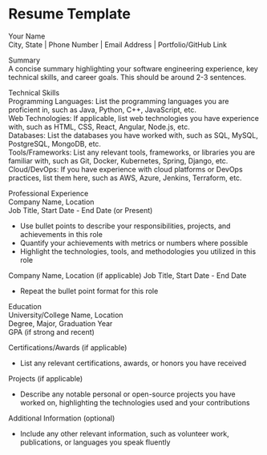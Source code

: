 # Resume Template

Your Name <br />
City, State | Phone Number | Email Address | Portfolio/GitHub Link

Summary<br />
A concise summary highlighting your software engineering experience, key technical skills, and career goals. This should be around 2-3 sentences.

Technical Skills<br />
Programming Languages: List the programming languages you are proficient in, such as Java, Python, C++, JavaScript, etc.<br />
Web Technologies: If applicable, list web technologies you have experience with, such as HTML, CSS, React, Angular, Node.js, etc.<br />
Databases: List the databases you have worked with, such as SQL, MySQL, PostgreSQL, MongoDB, etc.<br />
Tools/Frameworks: List any relevant tools, frameworks, or libraries you are familiar with, such as Git, Docker, Kubernetes, Spring, Django, etc.<br />
Cloud/DevOps: If you have experience with cloud platforms or DevOps practices, list them here, such as AWS, Azure, Jenkins, Terraform, etc.

Professional Experience<br />
Company Name, Location<br />
Job Title, Start Date - End Date (or Present)
- Use bullet points to describe your responsibilities, projects, and achievements in this role
- Quantify your achievements with metrics or numbers where possible
- Highlight the technologies, tools, and methodologies you utilized in this role

Company Name, Location (if applicable)
Job Title, Start Date - End Date
- Repeat the bullet point format for this role

Education<br />
University/College Name, Location<br />
Degree, Major, Graduation Year<br />
GPA (if strong and recent)

Certifications/Awards (if applicable)
- List any relevant certifications, awards, or honors you have received

Projects (if applicable)
- Describe any notable personal or open-source projects you have worked on, highlighting the technologies used and your contributions

Additional Information (optional)
- Include any other relevant information, such as volunteer work, publications, or languages you speak fluently
